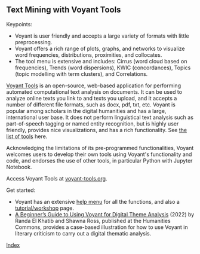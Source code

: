 ## Text Mining with Voyant Tools

Keypoints:
- Voyant is user friendly and accepts a large variety of formats with little preprocessing.
- Voyant offers a rich range of plots, graphs, and networks to visualize word frequencies, distributions, proximities, and collocates.
- The tool menu is extensive and includes: Cirrus (word cloud based on frequencies), Trends (word dispersions), KWIC (concordances), Topics (topic modelling with term clusters), and Correlations.

[Voyant Tools](https://voyant-tools.org/) is an open-source, web-based application for performing automated computational text analysis on documents. It can be used to analyze online texts you link to and texts you upload, and it accepts a number of different file formats, such as docx, pdf, txt, etc. Voyant is popular among scholars in the digital humanities and has a large, international user base. It does not perform linguistical text analysis such as part-of-speech tagging or named entity recognition, but is highly user friendly, provides nice visualizations, and has a rich functionality. See [the list of tools](https://voyant-tools.org/docs/#!/guide/tools) here.

Acknowledging the limitations of its pre-programmed functionalities, Voyant welcomes users to develop their own tools using Voyant's functionality and code, and endorses the use of other tools, in particular Python with Jupyter Notebook.

Access Voyant Tools at [voyant-tools.org](https://voyant-tools.org/).

Get started:
- Voyant has an extensive [help menu](https://voyant-tools.org/docs/#!/guide/start) for all the functions, and also a [tutorial/workshop](https://voyant-tools.org/docs/#!/guide/tutorial) page. 
- [A Beginner’s Guide to Using Voyant for Digital Theme Analysis](https://hcommons.org/deposits/item/hc:49487/) (2022) by Randa El Khatib and Shawna Ross, published at the Humanities Commons, provides a case-based illustration for how to use Voyant in literary criticism to carry out a digital thematic analysis.

[Index](index.md)

